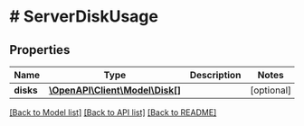 # # ServerDiskUsage

## Properties

Name | Type | Description | Notes
------------ | ------------- | ------------- | -------------
**disks** | [**\OpenAPI\Client\Model\Disk[]**](Disk.md) |  | [optional]

[[Back to Model list]](../../README.md#models) [[Back to API list]](../../README.md#endpoints) [[Back to README]](../../README.md)
